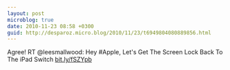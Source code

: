 ```yaml
---
layout: post
microblog: true
date: 2010-11-23 08:58 +0300
guid: http://desparoz.micro.blog/2010/11/23/t6949804080889856.html
---
```

Agree! RT @leesmallwood: Hey #Apple, Let's Get The Screen Lock Back To The iPad Switch [bit.ly/fSZYpb](http://bit.ly/fSZYpb)
